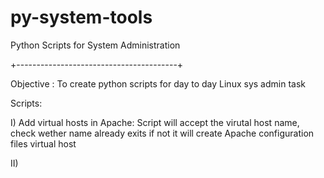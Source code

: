 # py-system-tools
Python Scripts for System Administration 

+----------------------------------------+

Objective : To create python scripts for day to day Linux sys admin task

Scripts:

I) Add virtual hosts in Apache:
        Script will accept the virutal host name, check wether name already exits if not it will create Apache configuration files
        virtual host
        
        
II) 
